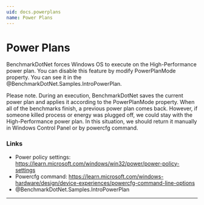 ```yaml
---
uid: docs.powerplans
name: Power Plans
---
```


# Power Plans

BenchmarkDotNet forces Windows OS to execute on the High-Performance power plan. You can disable this feature by modify PowerPlanMode property. You can see it in the @BenchmarkDotNet.Samples.IntroPowerPlan.

Please note. During an execution, BenchmarkDotNet saves the current power plan and applies it according to the PowerPlanMode property. When all of the benchmarks finish, a previous power plan comes back. However, if someone killed process or energy was plugged off, we could stay with the High-Performance power plan. In this situation, we should return it manually in Windows Control Panel or by powercfg command. 

### Links

* Power policy settings: https://learn.microsoft.com/windows/win32/power/power-policy-settings
* Powercfg command: https://learn.microsoft.com/windows-hardware/design/device-experiences/powercfg-command-line-options
* @BenchmarkDotNet.Samples.IntroPowerPlan

---